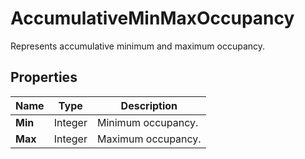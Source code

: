 # AccumulativeMinMaxOccupancy

Represents accumulative minimum and maximum occupancy.

## Properties

| Name | Type | Description |
|------|------|-------------|
| **Min** | Integer | Minimum occupancy. |
| **Max** | Integer | Maximum occupancy. |
